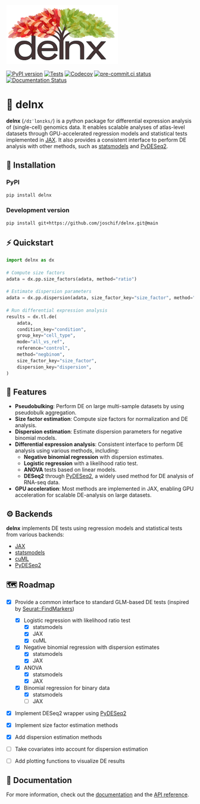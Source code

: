 <img src="docs/_static/images/delnx.png" width="300" alt="delnx">


[![PyPI version][badge-pypi]][pypi]
[![Tests][badge-tests]][tests]
[![Codecov][badge-coverage]][codecov]
[![pre-commit.ci status][badge-pre-commit]][pre-commit.ci]
[![Documentation Status][badge-docs]][documentation]


[badge-tests]: https://github.com/joschif/delnx/actions/workflows/test.yaml/badge.svg
[badge-docs]: https://img.shields.io/readthedocs/delnx
[badge-coverage]: https://codecov.io/gh/joschif/delnx/branch/main/graph/badge.svg
[badge-pre-commit]: https://results.pre-commit.ci/badge/github/joschif/delnx/main.svg
[badge-pypi]: https://img.shields.io/pypi/v/delnx.svg?color=blue


# 🌳 delnx

**delnx** (`/dɪˈlɒnɪks/`) is a python package for differential expression analysis of (single-cell) genomics data. It enables scalable analyses of atlas-level datasets through GPU-accelerated regression models and statistical tests implemented in [JAX](https://docs.jax.dev/en/latest/). It also provides a consistent interface to perform DE analysis with other methods, such as [statsmodels](https://www.statsmodels.org/stable/index.html) and [PyDESeq2](https://pydeseq2.readthedocs.io/en/stable/).

## 🚀 Installation

### PyPI

```
pip install delnx
```

### Development version

```bash
pip install git+https://github.com/joschif/delnx.git@main
```


## ⚡ Quickstart

```python
import delnx as dx

# Compute size factors
adata = dx.pp.size_factors(adata, method="ratio")

# Estimate dispersion parameters
adata = dx.pp.dispersion(adata, size_factor_key="size_factor", method="deseq2")

# Run differential expression analysis
results = dx.tl.de(
    adata,
    condition_key="condition",
    group_key="cell_type",
    mode="all_vs_ref",
    reference="control",
    method="negbinom",
    size_factor_key="size_factor",
    dispersion_key="dispersion",
)
```

## 💎 Features
- **Pseudobulking**: Perform DE on large multi-sample datasets by using pseudobulk aggregation.
- **Size factor estimation**: Compute size factors for normalization and DE analysis.
- **Dispersion estimation**: Estimate dispersion parameters for negative binomial models.
- **Differential expression analysis**: Consistent interface to perform DE analysis using various methods, including:
  - **Negative binomial regression** with dispersion estimates.
  - **Logistic regression** with a likelihood ratio test.
  - **ANOVA** tests based on linear models.
  - **DESeq2** through [PyDESeq2](https://pydeseq2.readthedocs.io/en/stable/), a widely used method for DE analysis of RNA-seq data.
- **GPU acceleration**: Most methods are implemented in JAX, enabling GPU acceleration for scalable DE-analysis on large datasets.


## ⚙️ Backends
**delnx** implements DE tests using regression models and statistical tests from various backends:

- [JAX](https://docs.jax.dev/en/latest/)
- [statsmodels](https://www.statsmodels.org/stable/index.html)
- [cuML](https://rapids.ai/cuml.html)
- [PyDESeq2](https://pydeseq2.readthedocs.io/en/stable/)


## 🗺️ Roadmap
- [x] Provide a common interface to standard GLM-based DE tests (inspired by [Seurat::FindMarkers](https://satijalab.org/seurat/reference/findmarkers))
    - [x] Logistic regression with likelihood ratio test
        - [x] statsmodels
        - [x] JAX
        - [x] cuML
    - [x] Negative binomial regression with dispersion estimates
        - [x] statsmodels
        - [x] JAX
    - [x] ANOVA
        - [x] statsmodels
        - [x] JAX
    - [x] Binomial regression for binary data
        - [x] statsmodels
        - [ ] JAX
- [x] Implement DESeq2 wrapper using [PyDESeq2](https://pydeseq2.readthedocs.io/en/stable/)
- [x] Implement size factor estimation methods
- [x] Add dispersion estimation methods
- [ ] Take covariates into account for dispersion estimation
- [ ] Add plotting functions to visualize DE results


## 📖 Documentation

For more information, check out the [documentation][documentation] and the [API reference][api documentation].



[issue tracker]: https://github.com/joschif/delnx/issues
[tests]: https://github.com/joschif/delnx/actions/workflows/test.yaml
[documentation]: https://delnx.readthedocs.io
[changelog]: https://delnx.readthedocs.io/en/latest/changelog.html
[api documentation]: https://delnx.readthedocs.io/en/latest/api.html
[pypi]: https://pypi.org/project/delnx
[codecov]: https://codecov.io/gh/joschif/delnx
[pre-commit.ci]: https://results.pre-commit.ci/latest/github/joschif/delnx/main
